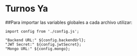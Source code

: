 # Turnos Ya
##Para importar las variables globales a cada archivo utilizar:

```
import config from './config.js';

"Backend URL:" ${config.backendUrl};
"JWT Secret:" ${config.jwtSecret};
"Mongo URL:" ${config.mongo};
```
